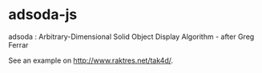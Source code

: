# adsoda-js
adsoda : Arbitrary-Dimensional Solid Object Display Algorithm - after Greg Ferrar

See an example on <a href="http://www.raktres.net/tak4d/" target="_blank"> http://www.raktres.net/tak4d/</a>.
